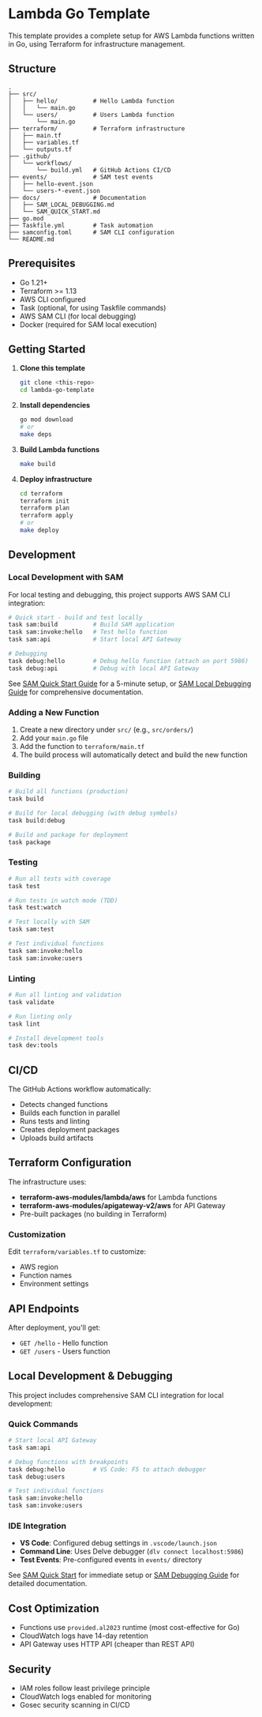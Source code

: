 # Lambda Go Template

This template provides a complete setup for AWS Lambda functions written in Go, using Terraform for infrastructure management.

## Structure

```
.
├── src/
│   ├── hello/          # Hello Lambda function
│   │   └── main.go
│   └── users/          # Users Lambda function
│       └── main.go
├── terraform/          # Terraform infrastructure
│   ├── main.tf
│   ├── variables.tf
│   └── outputs.tf
├── .github/
│   └── workflows/
│       └── build.yml   # GitHub Actions CI/CD
├── events/             # SAM test events
│   ├── hello-event.json
│   └── users-*-event.json
├── docs/               # Documentation
│   ├── SAM_LOCAL_DEBUGGING.md
│   └── SAM_QUICK_START.md
├── go.mod
├── Taskfile.yml        # Task automation
├── samconfig.toml      # SAM CLI configuration
└── README.md
```

## Prerequisites

- Go 1.21+
- Terraform >= 1.13
- AWS CLI configured
- Task (optional, for using Taskfile commands)
- AWS SAM CLI (for local debugging)
- Docker (required for SAM local execution)

## Getting Started

1. **Clone this template**
   ```bash
   git clone <this-repo>
   cd lambda-go-template
   ```

2. **Install dependencies**
   ```bash
   go mod download
   # or
   make deps
   ```

3. **Build Lambda functions**
   ```bash
   make build
   ```

4. **Deploy infrastructure**
   ```bash
   cd terraform
   terraform init
   terraform plan
   terraform apply
   # or
   make deploy
   ```

## Development

### Local Development with SAM

For local testing and debugging, this project supports AWS SAM CLI integration:

```bash
# Quick start - build and test locally
task sam:build          # Build SAM application
task sam:invoke:hello   # Test hello function
task sam:api            # Start local API Gateway

# Debugging
task debug:hello        # Debug hello function (attach on port 5986)
task debug:api          # Debug with local API Gateway
```

See [SAM Quick Start Guide](docs/SAM_QUICK_START.md) for a 5-minute setup, or [SAM Local Debugging Guide](docs/SAM_LOCAL_DEBUGGING.md) for comprehensive documentation.

### Adding a New Function

1. Create a new directory under `src/` (e.g., `src/orders/`)
2. Add your `main.go` file
3. Add the function to `terraform/main.tf`
4. The build process will automatically detect and build the new function

### Building

```bash
# Build all functions (production)
task build

# Build for local debugging (with debug symbols)
task build:debug

# Build and package for deployment
task package
```

### Testing

```bash
# Run all tests with coverage
task test

# Run tests in watch mode (TDD)
task test:watch

# Test locally with SAM
task sam:test

# Test individual functions
task sam:invoke:hello
task sam:invoke:users
```

### Linting

```bash
# Run all linting and validation
task validate

# Run linting only
task lint

# Install development tools
task dev:tools
```

## CI/CD

The GitHub Actions workflow automatically:
- Detects changed functions
- Builds each function in parallel
- Runs tests and linting
- Creates deployment packages
- Uploads build artifacts

## Terraform Configuration

The infrastructure uses:
- **terraform-aws-modules/lambda/aws** for Lambda functions
- **terraform-aws-modules/apigateway-v2/aws** for API Gateway
- Pre-built packages (no building in Terraform)

### Customization

Edit `terraform/variables.tf` to customize:
- AWS region
- Function names
- Environment settings

## API Endpoints

After deployment, you'll get:
- `GET /hello` - Hello function
- `GET /users` - Users function

## Local Development & Debugging

This project includes comprehensive SAM CLI integration for local development:

### Quick Commands
```bash
# Start local API Gateway
task sam:api

# Debug functions with breakpoints
task debug:hello        # VS Code: F5 to attach debugger
task debug:users

# Test individual functions
task sam:invoke:hello
task sam:invoke:users
```

### IDE Integration
- **VS Code**: Configured debug settings in `.vscode/launch.json`
- **Command Line**: Uses Delve debugger (`dlv connect localhost:5986`)
- **Test Events**: Pre-configured events in `events/` directory

See [SAM Quick Start](docs/SAM_QUICK_START.md) for immediate setup or [SAM Debugging Guide](docs/SAM_LOCAL_DEBUGGING.md) for detailed documentation.

## Cost Optimization

- Functions use `provided.al2023` runtime (most cost-effective for Go)
- CloudWatch logs have 14-day retention
- API Gateway uses HTTP API (cheaper than REST API)

## Security

- IAM roles follow least privilege principle
- CloudWatch logs enabled for monitoring
- Gosec security scanning in CI/CD
